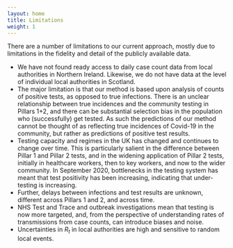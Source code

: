 ```yaml
---
layout: home
title: Limitations
weight: 1
---
```


There are a number of limitations to our current approach, mostly due to limitations in the fidelity and detail of the publicly available data.
* We have not found ready access to daily case count data from local authorities in Northern Ireland. Likewise, we do not have data at the level
of individual local authorities in Scotland.
* The major limitation is that our method is based upon analysis of counts of positive 
tests, as opposed to true infections. 
There is an unclear relationship between true incidences and 
the community testing in Pillars 1+2, and there can be substantial selection bias
in the population who (successfully) get tested.
As such the predictions of our method cannot be thought of as reflecting true 
incidences of Covid-19 in the community, but rather as predictions of 
positive test results. 
*   Testing capacity and regimes in the UK has changed and 
continues to change over time. 
This is particularly salient in the difference between Pillar 1 and Pillar 2 tests, 
and in the widening application of Pillar 2 tests, 
initially in healthcare workers, then to key workers, and now to the wider community. 
In September 2020, bottlenecks in the testing system has meant that 
test positivity has been increasing, indicating that under-testing is increasing.
* Further, delays between infections and test results are unknown, 
different across Pillars 1 and 2, and across time.
*   NHS Test and Trace and outbreak investigations mean that 
testing is now more targeted, and, 
from the perspective of understanding rates of transmissions from case counts, 
can introduce biases and noise.
*   Uncertainties in $R_t$ in local authorities are high and sensitive to random local events.

